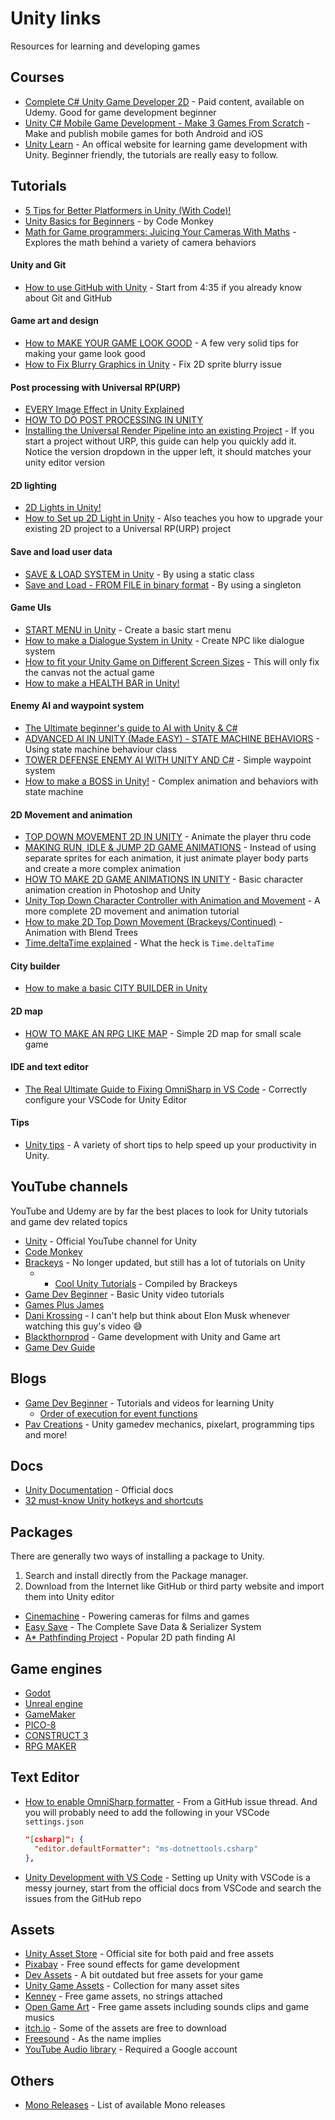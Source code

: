 # Unity links

Resources for learning and developing games

## Courses

- [Complete C# Unity Game Developer 2D](https://www.udemy.com/course/unitycourse/) - Paid content, available on Udemy. Good for game development beginner
- [Unity C# Mobile Game Development - Make 3 Games From Scratch](https://www.udemy.com/course/unity-mobile/) - Make and publish mobile games for both Android and iOS
- [Unity Learn](https://learn.unity.com/) - An offical website for learning game development with Unity. Beginner friendly, the tutorials are really easy to follow.

## **Tutorials**

- [5 Tips for Better Platformers in Unity (With Code)!](youtube.com/watch?v=8QPmhDYn6rk)
- [Unity Basics for Beginners](https://www.youtube.com/watch?v=8pC3SE5PIzY&list=PLzDRvYVwl53vxdAPq8OznBAdjf0eeiipT&index=3&t=215s) - by Code Monkey
- [Math for Game programmers: Juicing Your Cameras With Maths](https://www.youtube.com/watch?v=tu-Qe66AvtY) - Explores the math behind a variety of camera behaviors

#### Unity and Git

- [How to use GitHub with Unity](https://www.youtube.com/watch?v=qpXxcvS-g3g&ab_channel=Brackeys) - Start from 4:35 if you already know about Git and GitHub

#### Game art and design

- [How to MAKE YOUR GAME LOOK GOOD](https://www.youtube.com/watch?v=nvbQ9_bzx1k&ab_channel=Brackeys) - A few very solid tips for making your game look good
- [How to Fix Blurry Graphics in Unity](https://techstacker.com/blurry-graphics-unity/) - Fix 2D sprite blurry issue

#### Post processing with Universal RP(URP)

- [EVERY Image Effect in Unity Explained](https://www.youtube.com/watch?v=9tjYz6Ab0oc&ab_channel=Brackeys)
- [HOW TO DO POST PROCESSING IN UNITY](https://www.youtube.com/watch?v=yugZTujILB0&list=PL0eyrZgxdwhxnxfnzbmmB13ba7kv2yXuW&index=5&ab_channel=DaniKrossing)
- [Installing the Universal Render Pipeline into an existing Project](https://docs.unity3d.com/Packages/com.unity.render-pipelines.universal@12.1/manual/InstallURPIntoAProject.html) - If you start a project without URP, this guide can help you quickly add it. Notice the version dropdown in the upper left, it should matches your unity editor version

#### 2D lighting

- [2D Lights in Unity!](https://www.youtube.com/watch?v=nkgGyO9VG54&ab_channel=Brackeys)
- [How to Set up 2D Light in Unity](https://www.youtube.com/watch?v=mIftO_QxOE0&ab_channel=DaniKrossing) - Also teaches you how to upgrade your existing 2D project to a Universal RP(URP) project

#### Save and load user data

- [SAVE & LOAD SYSTEM in Unity](https://www.youtube.com/watch?v=XOjd_qU2Ido&t=321s&ab_channel=Brackeys) - By using a static class
- [Save and Load - FROM FILE in binary format](https://www.youtube.com/watch?v=Q2nEsa209ew&t=589s&ab_channel=Epitome) - By using a singleton

#### Game UIs

- [START MENU in Unity](zc8ac_qUXQY) - Create a basic start menu
- [How to make a Dialogue System in Unity](https://www.youtube.com/watch?v=_nRzoTzeyxU&ab_channel=Brackeys) - Create NPC like dialogue system
- [How to fit your Unity Game on Different Screen Sizes](https://www.youtube.com/watch?v=jcw4cBJbvrc&ab_channel=CryptoGrounds) - This will only fix the canvas not the actual game
- [How to make a HEALTH BAR in Unity!](https://www.youtube.com/watch?v=BLfNP4Sc_iA&ab_channel=Brackeys)

#### Enemy AI and waypoint system

- [The Ultimate beginner's guide to AI with Unity & C#](https://www.youtube.com/watch?v=dmQyfWxUNPw&ab_channel=Blackthornprod)
- [ADVANCED AI IN UNITY (Made EASY) - STATE MACHINE BEHAVIORS](https://www.youtube.com/watch?v=dYi-i83sq5g&list=PLBIb_auVtBwDgHLhYc-NG633rTbTPim9z&index=7&ab_channel=Blackthornprod) - Using state machine behaviour class
- [TOWER DEFENSE ENEMY AI WITH UNITY AND C#](https://www.youtube.com/watch?v=ZeeJLsEXjno&list=PLBIb_auVtBwDgHLhYc-NG633rTbTPim9z&index=6&ab_channel=Blackthornprod) - Simple waypoint system
- [How to make a BOSS in Unity!](https://www.youtube.com/watch?v=AD4JIXQDw0s&ab_channel=Brackeys) - Complex animation and behaviors with state machine

#### 2D Movement and animation

- [TOP DOWN MOVEMENT 2D IN UNITY](https://www.youtube.com/watch?v=_iJgw2I0MmI&ab_channel=DaniKrossing) - Animate the player thru code
- [MAKING RUN, IDLE & JUMP 2D GAME ANIMATIONS](https://www.youtube.com/watch?v=FTxQKHG5WCA&ab_channel=Blackthornprod) - Instead of using separate sprites for each animation, it just animate player body parts and create a more complex animation
- [HOW TO MAKE 2D GAME ANIMATIONS IN UNITY](https://www.youtube.com/watch?v=EmbA-AitPow&ab_channel=Blackthornprod) - Basic character animation creation in Photoshop and Unity
- [Unity Top Down Character Controller with Animation and Movement](https://www.youtube.com/watch?v=yfsqai3ivyA&ab_channel=CouchFerretmakesGames) - A more complete 2D movement and animation tutorial
- [How to make 2D Top Down Movement (Brackeys/Continued)](https://www.youtube.com/watch?v=fRpoE4FfJf8&ab_channel=JTAGames) - Animation with Blend Trees
- [Time.deltaTime explained](https://www.youtube.com/watch?v=8pYq15Lh0x4&list=PL0eyrZgxdwhwQZ9zPUC7TnJ-S0KxqGlrN&index=12&ab_channel=DaniKrossing) - What the heck is `Time.deltaTime`

#### City builder

- [How to make a basic CITY BUILDER in Unity](https://www.youtube.com/watch?v=n5EN2J2FxOQ&ab_channel=Blackthornprod)

#### 2D map

- [HOW TO MAKE AN RPG LIKE MAP](https://www.youtube.com/watch?v=T1masuI3g8Q&ab_channel=Blackthornprod) - Simple 2D map for small scale game

#### IDE and text editor

- [The Real Ultimate Guide to Fixing OmniSharp in VS Code](https://reese.codes/blog/post/the-real-ultimate-guide-to-fixing-omnisharp-in-vs-code/) - Correctly configure your VSCode for Unity Editor

#### Tips

- [Unity tips](https://www.youtube.com/playlist?list=PLX2vGYjWbI0T-NxtmrkoqFpa4Ck2UeYab) - A variety of short tips to help speed up your productivity in Unity.

## YouTube channels

YouTube and Udemy are by far the best places to look for Unity tutorials and game dev related topics

- [Unity](https://www.youtube.com/user/Unity3D) - Official YouTube channel for Unity
- [Code Monkey](https://www.youtube.com/c/CodeMonkeyUnity)
- [Brackeys](https://www.youtube.com/c/Brackeys/featured) - No longer updated, but still has a lot of tutorials on Unity
  - - [Cool Unity Tutorials](https://www.youtube.com/playlist?list=PLPV2KyIb3jR4GH32npxmkXE-AHnlamcdG) - Compiled by Brackeys
- [Game Dev Beginner](https://www.youtube.com/c/GameDevBeginner/featured) - Basic Unity video tutorials
- [Games Plus James](https://www.youtube.com/c/gamesplusjames)
- [Dani Krossing](https://www.youtube.com/@Dani_Krossing) - I can't help but think about Elon Musk whenever watching this guy's video 😅
- [Blackthornprod](https://www.youtube.com/@Blackthornprod) - Game development with Unity and Game art
- [Game Dev Guide](https://www.youtube.com/@GameDevGuide)

## Blogs

- [Game Dev Beginner](https://gamedevbeginner.com/) - Tutorials and videos for learning Unity
  - [Order of execution for event functions](https://docs.unity3d.com/Manual/ExecutionOrder.html)
- [Pav Creations](https://pavcreations.com/) - Unity gamedev mechanics, pixelart, programming tips and more!

## Docs

- [Unity Documentation](https://docs.unity3d.com/Manual/index.html) - Official docs
- [32 must-know Unity hotkeys and shortcuts](https://www.evercast.us/blog/unity-hotkeys-shortcuts)

## Packages

There are generally two ways of installing a package to Unity.

1. Search and install directly from the Package manager.
2. Download from the Internet like GitHub or third party website and import them into Unity editor

- [Cinemachine](https://unity.com/unity/features/editor/art-and-design/cinemachine) - Powering cameras for films and games
- [
  Easy Save](https://assetstore.unity.com/packages/tools/utilities/easy-save-the-complete-save-data-serializer-system-768?aid=1101lPGj&utm_campaign=unity_affiliate&utm_medium=affiliate&utm_source=partnerize-linkmaker#description) - The Complete Save Data & Serializer System
- [A\* Pathfinding Project](https://arongranberg.com/astar/) - Popular 2D path finding AI

## Game engines

- [Godot](https://godotengine.org/)
- [Unreal engine](https://www.unrealengine.com/en-US)
- [GameMaker](https://gamemaker.io/en/gamemaker)
- [PICO-8](https://www.lexaloffle.com/pico-8.php)
- [CONSTRUCT 3](https://www.construct.net/en)
- [RPG MAKER](https://www.rpgmakerweb.com/)

## Text Editor

- [How to enable OmniSharp formatter](https://github.com/dotnet/format/issues/648#issuecomment-614905524) - From a GitHub issue thread. And you will probably need to add the following in your VSCode `settings.json`
  ```json
  "[csharp]": {
    "editor.defaultFormatter": "ms-dotnettools.csharp"
  },
  ```
- [Unity Development with VS Code](https://code.visualstudio.com/docs/other/unity) - Setting up Unity with VSCode is a messy journey, start from the official docs from VSCode and search the issues from the GitHub repo

## Assets

- [Unity Asset Store](https://assetstore.unity.com/) - Official site for both paid and free assets
- [Pixabay](https://pixabay.com/sound-effects/) - Free sound effects for game development
- [Dev Assets](https://devassets.com/) - A bit outdated but free assets for your game
- [Unity Game Assets](https://github.com/HotpotDesign/Unity-Game-Assets) - Collection for many asset sites
- [Kenney](https://www.kenney.nl/) - Free game assets, no strings attached
- [Open Game Art](https://opengameart.org/) - Free game assets including sounds clips and game musics
- [itch.io](https://itch.io/game-assets) - Some of the assets are free to download
- [Freesound](https://freesound.org/) - As the name implies
- [YouTube Audio library](https://www.youtube.com/audiolibrary) - Required a Google account

## Others

- [Mono Releases](https://www.mono-project.com/docs/about-mono/releases/) - List of available Mono releases
